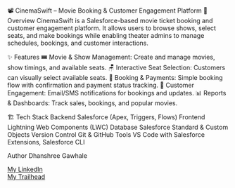 📽️ CinemaSwift – Movie Booking & Customer Engagement Platform
🚀 Overview
CinemaSwift is a Salesforce-based movie ticket booking and customer engagement platform.
It allows users to browse shows, select seats, and make bookings while enabling theater admins to manage schedules, bookings, and customer interactions.

✨ Features
🎟 Movie & Show Management: Create and manage movies, show timings, and available seats.
🪑 Interactive Seat Selection: Customers can visually select available seats.
🧾 Booking & Payments: Simple booking flow with confirmation and payment status tracking.
📢 Customer Engagement: Email/SMS notifications for bookings and updates.
📊 Reports & Dashboards: Track sales, bookings, and popular movies.

🏗️ Tech Stack
Backend	Salesforce (Apex, Triggers, Flows)
Frontend	Lightning Web Components (LWC)
Database	Salesforce Standard & Custom Objects
Version Control	Git & GitHub
Tools	VS Code with Salesforce Extensions, Salesforce CLI

Author
Dhanshree Gawhale

[My LinkedIn](https://www.linkedin.com/in/dhanshree-gawhale)  
[My Trailhead](https://www.salesforce.com/trailblazer/zbpuwc7y8f6texuv7c)

